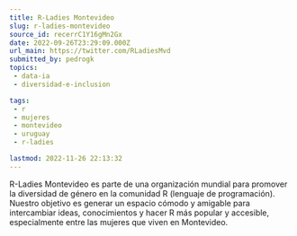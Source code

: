```yaml
---
title: R-Ladies Montevideo
slug: r-ladies-montevideo
source_id: recerrC1Y16gMn2Gx
date: 2022-09-26T23:29:09.000Z
url_main: https://twitter.com/RLadiesMvd
submitted_by: pedrogk
topics: 
 - data-ia
 - diversidad-e-inclusion

tags: 
 - r
 - mujeres
 - montevideo
 - uruguay
 - r-ladies

lastmod: 2022-11-26 22:13:32
---
```


R-Ladies Montevideo es parte de una organización mundial para promover la diversidad de género en la comunidad R (lenguaje de programación). Nuestro objetivo es generar un espacio cómodo y amigable para intercambiar ideas, conocimientos y hacer R más popular y accesible, especialmente entre las mujeres que viven en Montevideo.
